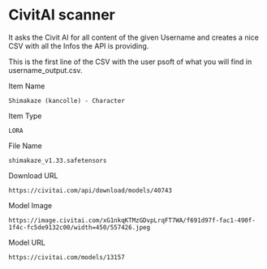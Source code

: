 # CivitAI scanner

It asks the Civit AI for all content of the given Username and creates a nice CSV with all the Infos 
the API is providing. 

This is the first line of the CSV with the user psoft of what you will find in username_output.csv.

Item Name
```
Shimakaze (kancolle) - Character
```

Item Type
```
LORA
```
File Name
```
shimakaze_v1.33.safetensors
```
Download URL
```
https://civitai.com/api/download/models/40743
```
Model Image
```
https://image.civitai.com/xG1nkqKTMzGDvpLrqFT7WA/f691d97f-fac1-490f-1f4c-fc5de9132c00/width=450/557426.jpeg
```
Model URL
```
https://civitai.com/models/13157
```
